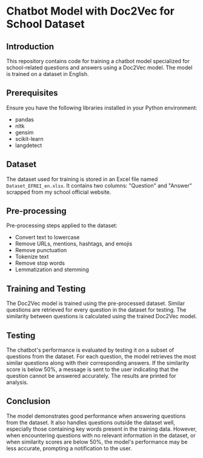 # Chatbot Model with Doc2Vec for School Dataset

## Introduction

This repository contains code for training a chatbot model specialized for school-related questions and answers using a Doc2Vec model. The model is trained on a dataset in English.

## Prerequisites

Ensure you have the following libraries installed in your Python environment:
- pandas
- nltk
- gensim
- scikit-learn
- langdetect

## Dataset

The dataset used for training is stored in an Excel file named `Dataset_EFREI_en.xlsx`. It contains two columns: "Question" and "Answer" scrapped from my school official website.

## Pre-processing

Pre-processing steps applied to the dataset:
- Convert text to lowercase
- Remove URLs, mentions, hashtags, and emojis
- Remove punctuation
- Tokenize text
- Remove stop words
- Lemmatization and stemming

## Training and Testing

The Doc2Vec model is trained using the pre-processed dataset. Similar questions are retrieved for every question in the dataset for testing. 
The similarity between questions is calculated using the trained Doc2Vec model.

## Testing
The chatbot's performance is evaluated by testing it on a subset of questions from the dataset. For each question, the model retrieves the most similar questions along with their corresponding answers. If the similarity score is below 50%, a message is sent to the user indicating that the question cannot be answered accurately. The results are printed for analysis.

## Conclusion
The model demonstrates good performance when answering questions from the dataset. It also handles questions outside the dataset well, especially those containing key words present in the training data. However, when encountering questions with no relevant information in the dataset, or when similarity scores are below 50%, the model's performance may be less accurate, prompting a notification to the user.
